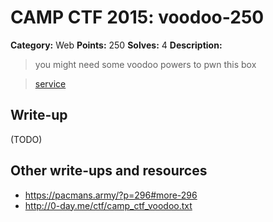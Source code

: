 # CAMP CTF 2015: voodoo-250

**Category:** Web
**Points:** 250
**Solves:** 4
**Description:**

> you might need some voodoo powers to pwn this box

> [service](http://challs.campctf.ccc.ac:10104/)


## Write-up

(TODO)

## Other write-ups and resources

* <https://pacmans.army/?p=296#more-296>
* <http://0-day.me/ctf/camp_ctf_voodoo.txt>
